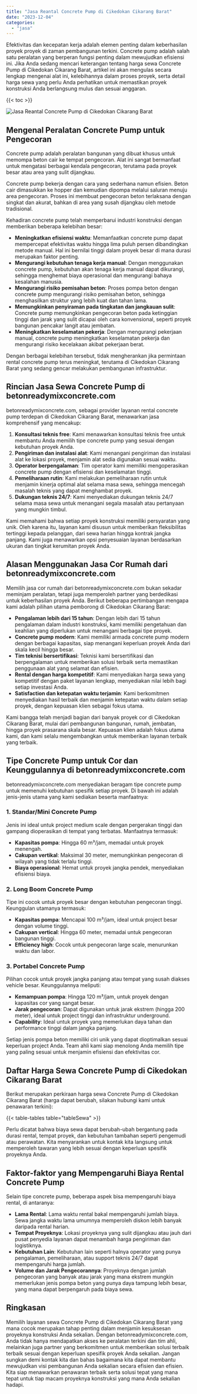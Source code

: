 ```yaml
---
title: "Jasa Reantal Concrete Pump di Cikedokan Cikarang Barat"
date: "2023-12-04"
categories: 
  - "jasa"
---
```


Efektivitas dan kecepatan kerja adalah elemen penting dalam keberhasilan proyek proyek di zaman pembangunan terkini. Concrete pump adalah salah satu peralatan yang berperan fungsi penting dalam mewujudkan efisiensi ini. Jika Anda sedang mencari keterangan tentang harga sewa Concrete Pump di Cikedokan Cikarang Barat, artikel ini akan mengulas secara lengkap mengenai alat ini, kelebihannya dalam proses proyek, serta detail harga sewa yang perlu Anda perhatikan untuk memastikan proyek konstruksi Anda berlangsung mulus dan sesuai anggaran.

{{< toc >}}

![Jasa Reantal Concrete Pump di Cikedokan Cikarang Barat](https://betoncor8.github.io/pump/concrete-pump%20(1).png)

## Mengenal Peralatan Concrete Pump untuk Pengecoran

Concrete pump adalah peralatan bangunan yang dibuat khusus untuk memompa beton cair ke tempat pengecoran. Alat ini sangat bermanfaat untuk mengatasi berbagai kendala pengecoran, terutama pada proyek besar atau area yang sulit dijangkau.

Concrete pump bekerja dengan cara yang sederhana namun efisien. Beton cair dimasukkan ke hopper dan kemudian dipompa melalui saluran menuju area pengecoran. Proses ini membuat pengecoran beton terlaksana dengan singkat dan akurat, bahkan di area yang susah dijangkau oleh metode tradisional.

Kehadiran concrete pump telah memperbarui industri konstruksi dengan memberikan beberapa kelebihan besar:

- **Meningkatkan efisiensi waktu**: Memanfaatkan concrete pump dapat mempercepat efektivitas waktu hingga lima puluh persen dibandingkan metode manual. Hal ini bernilai tinggi dalam proyek besar di mana durasi merupakan faktor penting.
- **Mengurangi kebutuhan tenaga kerja manual**: Dengan menggunakan concrete pump, kebutuhan akan tenaga kerja manual dapat dikurangi, sehingga menghemat biaya operasional dan mengurangi bahaya kesalahan manusia.
- **Mengurangi risiko pemisahan beton**: Proses pompa beton dengan concrete pump mengurangi risiko pemisahan beton, sehingga menghasilkan struktur yang lebih kuat dan tahan lama.
- **Memungkinkan penyiraman pada tingkatan dan jangkauan sulit**: Concrete pump memungkinkan pengecoran beton pada ketinggian tinggi dan jarak yang sulit dicapai oleh cara konvensional, seperti proyek bangunan pencakar langit atau jembatan.
- **Meningkatkan keselamatan pekerja**: Dengan mengurangi pekerjaan manual, concrete pump meningkatkan keselamatan pekerja dan mengurangi risiko kecelakaan akibat pekerjaan berat.

Dengan berbagai kelebihan tersebut, tidak mengherankan jika permintaan rental concrete pump terus meningkat, terutama di Cikedokan Cikarang Barat yang sedang gencar melakukan pembangunan infrastruktur.

## Rincian Jasa Sewa Concrete Pump di betonreadymixconcrete.com

betonreadymixconcrete.com, sebagai provider layanan rental concrete pump terdepan di Cikedokan Cikarang Barat, menawarkan jasa komprehensif yang mencakup:

1. **Konsultasi teknis free**: Kami menawarkan konsultasi teknis free untuk membantu Anda memilih tipe concrete pump yang sesuai dengan kebutuhan proyek Anda.
2. **Pengiriman dan instalasi alat**: Kami menangani pengiriman dan instalasi alat ke lokasi proyek, menjamin alat sedia digunakan sesuai waktu.
3. **Operator berpengalaman**: Tim operator kami memiliki mengoperasikan concrete pump dengan efisiensi dan keselamatan tinggi.
4. **Pemeliharaan rutin**: Kami melakukan pemeliharaan rutin untuk menjamin kinerja optimal alat selama masa sewa, sehingga mencegah masalah teknis yang dapat menghambat proyek.
5. **Dukungan teknis 24/7**: Kami menyediakan dukungan teknis 24/7 selama masa sewa untuk menangani segala masalah atau pertanyaan yang mungkin timbul.

Kami memahami bahwa setiap proyek konstruksi memiliki persyaratan yang unik. Oleh karena itu, layanan kami disusun untuk memberikan fleksibilitas tertinggi kepada pelanggan, dari sewa harian hingga kontrak jangka panjang. Kami juga menawarkan opsi penyesuaian layanan berdasarkan ukuran dan tingkat kerumitan proyek Anda.

## Alasan Menggunakan Jasa Cor Rumah dari betonreadymixconcrete.com

Memilih jasa cor rumah dari betonreadymixconcrete.com bukan sekadar meminjam peralatan, tetapi juga memperoleh partner yang berdedikasi untuk keberhasilan proyek Anda. Berikut beberapa pertimbangan mengapa kami adalah pilihan utama pemborong di Cikedokan Cikarang Barat:

- **Pengalaman lebih dari 15 tahun**: Dengan lebih dari 15 tahun pengalaman dalam industri konstruksi, kami memiliki pengetahuan dan keahlian yang diperlukan untuk menangani berbagai tipe proyek.
- **Concrete pump modern**: Kami memiliki armada concrete pump modern dengan berbagai kapasitas, siap menangani keperluan proyek Anda dari skala kecil hingga besar.
- **Tim teknisi bersertifikasi**: Teknisi kami bersertifikasi dan berpengalaman untuk memberikan solusi terbaik serta memastikan penggunaan alat yang selamat dan efisien.
- **Rental dengan harga kompetitif**: Kami menyediakan harga sewa yang kompetitif dengan paket layanan lengkap, menyediakan nilai lebih bagi setiap investasi Anda.
- **Satisfaction dan ketepatan waktu terjamin**: Kami berkomitmen menyediakan hasil terbaik dan menjamin ketepatan waktu dalam setiap proyek, dengan kepuasan klien sebagai fokus utama.

Kami bangga telah menjadi bagian dari banyak proyek cor di Cikedokan Cikarang Barat, mulai dari pembangunan bangunan, rumah, jembatan, hingga proyek prasarana skala besar. Kepuasan klien adalah fokus utama kami, dan kami selalu mengembangkan untuk memberikan layanan terbaik yang terbaik.

## Tipe Concrete Pump untuk Cor dan Keunggulannya di betonreadymixconcrete.com

betonreadymixconcrete.com menyediakan beragam tipe concrete pump untuk memenuhi kebutuhan spesifik setiap proyek. Di bawah ini adalah jenis-jenis utama yang kami sediakan beserta manfaatnya:

### 1\. Standar/Mini Concrete Pump

Jenis ini ideal untuk project medium scale dengan pergerakan tinggi dan gampang dioperasikan di tempat yang terbatas. Manfaatnya termasuk:

- **Kapasitas pompa**: Hingga 60 m³/jam, memadai untuk proyek menengah.
- **Cakupan vertikal**: Maksimal 30 meter, memungkinkan pengecoran di wilayah yang tidak terlalu tinggi.
- **Biaya operasional**: Hemat untuk proyek jangka pendek, menyediakan efisiensi biaya.

### 2\. Long Boom Concrete Pump

Tipe ini cocok untuk proyek besar dengan kebutuhan pengecoran tinggi. Keunggulan utamanya termasuk:

- **Kapasitas pompa**: Mencapai 100 m³/jam, ideal untuk project besar dengan volume tinggi.
- **Cakupan vertical**: Hingga 60 meter, memadai untuk pengecoran bangunan tinggi.
- **Efficiency high**: Cocok untuk pengecoran large scale, menurunkan waktu dan labor.

### 3\. Portabel Concrete Pump

Pilihan cocok untuk proyek jangka panjang atau tempat yang susah diakses vehicle besar. Keunggulannya meliputi:

- **Kemampuan pompa**: Hingga 120 m³/jam, untuk proyek dengan kapasitas cor yang sangat besar.
- **Jarak pengecoran**: Dapat digunakan untuk jarak ekstrem (hingga 200 meter), ideal untuk project tinggi dan infrastruktur underground.
- **Capability**: Ideal untuk proyek yang memerlukan daya tahan dan performance tinggi dalam jangka panjang.

Setiap jenis pompa beton memiliki ciri unik yang dapat dioptimalkan sesuai keperluan project Anda. Team ahli kami siap menolong Anda memilih tipe yang paling sesuai untuk menjamin efisiensi dan efektivitas cor.

## Daftar Harga Sewa Concrete Pump di Cikedokan Cikarang Barat

Berikut merupakan perkiraan harga sewa Concrete Pump di Cikedokan Cikarang Barat (harga dapat berubah, silakan hubungi kami untuk penawaran terkini):

{{< table-tables table="tableSewa" >}}

Perlu dicatat bahwa biaya sewa dapat berubah-ubah bergantung pada durasi rental, tempat proyek, dan kebutuhan tambahan seperti pengemudi atau perawatan. Kita menyarankan untuk kontak kita langsung untuk memperoleh tawaran yang lebih sesuai dengan keperluan spesifik proyeknya Anda.

## Faktor-faktor yang Mempengaruhi Biaya Rental Concrete Pump

Selain tipe concrete pump, beberapa aspek bisa mempengaruhi biaya rental, di antaranya:

- **Lama Rental**: Lama waktu rental bakal mempengaruhi jumlah biaya. Sewa jangka waktu lama umumnya memperoleh diskon lebih banyak daripada rental harian.
- **Tempat Proyeknya**: Lokasi proyeknya yang sulit dijangkau atau jauh dari pusat penyedia layanan dapat menambah harga pengiriman dan logistiknya.
- **Kebutuhan Lain**: Kebutuhan lain seperti halnya operator yang punya pengalaman, pemeliharaan, atau support teknis 24/7 dapat mempengaruhi harga jumlah.
- **Volume dan Jarak Pengecorannya**: Proyeknya dengan jumlah pengecoran yang banyak atau jarak yang mana ekstrem mungkin memerlukan jenis pompa beton yang punya daya tampung lebih besar, yang mana dapat berpengaruh pada biaya sewa.

## Ringkasan

Memilih layanan sewa Concrete Pump di Cikedokan Cikarang Barat yang mana cocok merupakan tahap penting dalam menjamin kesuksesan proyeknya konstruksi Anda sekalian. Dengan betonreadymixconcrete.com, Anda tidak hanya mendapatkan akses ke peralatan terkini dan tim ahli, melainkan juga partner yang berkomitmen untuk memberikan solusi terbaik terbaik sesuai dengan keperluan spesifik proyek Anda sekalian. Jangan sungkan demi kontak kita dan bahas bagaimana kita dapat membantu mewujudkan visi pembangunan Anda sekalian secara efisien dan efisien. Kita siap menawarkan penawaran terbaik serta solusi tepat yang mana tepat untuk tiap macam proyeknya konstruksi yang mana Anda sekalian hadapi.
